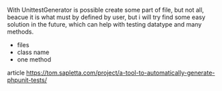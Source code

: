 With UnittestGenerator is possible create some part of file, but not all, beacue it is what must by defined by user, but i will try find some easy solution in the future, which can help with testing datatype and many methods.
+ files
+ class name
+ one method

article
https://tom.sapletta.com/project/a-tool-to-automatically-generate-phpunit-tests/
